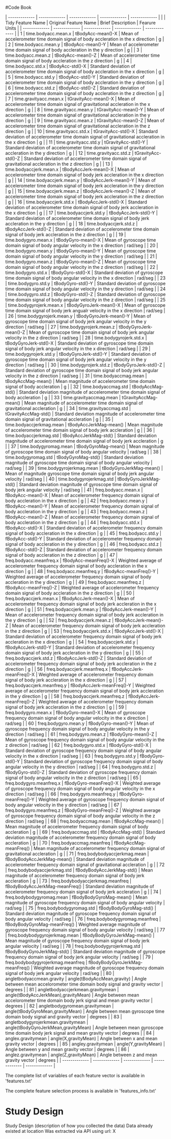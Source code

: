 #Code Book

|	 ------------- 	|	 ------------- 	|	 ------------- 	|	 ------------- 	|	 ------------- 	| 
|		|	Tidy Feature Name	|	Original Feature Name	|	Brief Description	|	Fearure Units	|
|	 ------------- 	|	 ------------- 	|	 ------------- 	|	 ------------- 	|	 ------------- 	|
|	1	|	time.bodyacc.mean.x	|	tBodyAcc-mean()-X	|	Mean of accelerometer time domain signal of body accleration in the x direction	|	g	|
|	2	|	time.bodyacc.mean.y	|	tBodyAcc-mean()-Y	|	Mean of accelerometer time domain signal of body accleration in the y direction	|	g	|
|	3	|	time.bodyacc.mean.z	|	tBodyAcc-mean()-Z	|	Mean of accelerometer time domain signal of body accleration in the z direction	|	g	|
|	4	|	time.bodyacc.std.x	|	tBodyAcc-std()-X	|	Standard deviation of accelerometer time domain signal of body accleration in the x direction	|	g	|
|	5	|	time.bodyacc.std.y	|	tBodyAcc-std()-Y	|	Standard deviation of accelerometer time domain signal of body accleration in the y direction	|	g	|
|	6	|	time.bodyacc.std.z	|	tBodyAcc-std()-Z	|	Standard deviation of accelerometer time domain signal of body accleration in the z direction	|	g	|
|	7	|	time.gravityacc.mean.x	|	tGravityAcc-mean()-X	|	Mean of accelerometer time domain signal of gravitational accleration in the x direction	|	g	|
|	8	|	time.gravityacc.mean.y	|	tGravityAcc-mean()-Y	|	Mean of accelerometer time domain signal of gravitational accleration in the y direction	|	g	|
|	9	|	time.gravityacc.mean.z	|	tGravityAcc-mean()-Z	|	Mean of accelerometer time domain signal of gravitational accleration in the z direction	|	g	|
|	10	|	time.gravityacc.std.x	|	tGravityAcc-std()-X	|	Standard deviation of accelerometer time domain signal of gravitational accleration in the x direction	|	g	|
|	11	|	time.gravityacc.std.y	|	tGravityAcc-std()-Y	|	Standard deviation of accelerometer time domain signal of gravitational accleration in the y direction	|	g	|
|	12	|	time.gravityacc.std.z	|	tGravityAcc-std()-Z	|	Standard deviation of accelerometer time domain signal of gravitational accleration in the z direction	|	g	|
|	13	|	time.bodyaccjerk.mean.x	|	tBodyAccJerk-mean()-X	|	Mean of accelerometer time domain signal of body jerk accleration in the x direction	|	g	|
|	14	|	time.bodyaccjerk.mean.y	|	tBodyAccJerk-mean()-Y	|	Mean of accelerometer time domain signal of body jerk accleration in the y direction	|	g	|
|	15	|	time.bodyaccjerk.mean.z	|	tBodyAccJerk-mean()-Z	|	Mean of accelerometer time domain signal of body jerk accleration in the z direction	|	g	|
|	16	|	time.bodyaccjerk.std.x	|	tBodyAccJerk-std()-X	|	Standard deviation of accelerometer time domain signal of body jerk accleration in the x direction	|	g	|
|	17	|	time.bodyaccjerk.std.y	|	tBodyAccJerk-std()-Y	|	Standard deviation of accelerometer time domain signal of body jerk accleration in the y direction	|	g	|
|	18	|	time.bodyaccjerk.std.z	|	tBodyAccJerk-std()-Z	|	Standard deviation of accelerometer time domain signal of body jerk accleration in the z direction	|	g	|
|	19	|	time.bodygyro.mean.x	|	tBodyGyro-mean()-X	|	Mean of gyroscope time domain signal of body angular velocity in the x direction	|	rad/seg	|
|	20	|	time.bodygyro.mean.y	|	tBodyGyro-mean()-Y	|	Mean of gyroscope time domain signal of body angular velocity in the y direction	|	rad/seg	|
|	21	|	time.bodygyro.mean.z	|	tBodyGyro-mean()-Z	|	Mean of gyroscope time domain signal of body angular velocity in the z direction	|	rad/seg	|
|	22	|	time.bodygyro.std.x	|	tBodyGyro-std()-X	|	Standard deviation of gyroscope time domain signal of body angular velocity in the x direction	|	rad/seg	|
|	23	|	time.bodygyro.std.y	|	tBodyGyro-std()-Y	|	Standard deviation of gyroscope time domain signal of body angular velocity in the y direction	|	rad/seg	|
|	24	|	time.bodygyro.std.z	|	tBodyGyro-std()-Z	|	Standard deviation of gyroscope time domain signal of body angular velocity in the z direction	|	rad/seg	|
|	25	|	time.bodygyrojerk.mean.x	|	tBodyGyroJerk-mean()-X	|	Mean of gyroscope time domain signal of body jerk angualr velocity in the x direction	|	rad/seg	|
|	26	|	time.bodygyrojerk.mean.y	|	tBodyGyroJerk-mean()-Y	|	Mean of gyroscope time domain signal of body jerk angular velocity in the y direction	|	rad/seg	|
|	27	|	time.bodygyrojerk.mean.z	|	tBodyGyroJerk-mean()-Z	|	Mean of gyroscope time domain signal of body jerk angular velocity in the z direction	|	rad/seg	|
|	28	|	time.bodygyrojerk.std.x	|	tBodyGyroJerk-std()-X	|	Standard deviation of gyroscope time domain signal of body jerk angular velocity in the x direction	|	rad/seg	|
|	29	|	time.bodygyrojerk.std.y	|	tBodyGyroJerk-std()-Y	|	Standard deviation of gyroscope time domain signal of body jerk angular velocity in the y direction	|	rad/seg	|
|	30	|	time.bodygyrojerk.std.z	|	tBodyGyroJerk-std()-Z	|	Standard deviation of gyroscope time domain signal of body jerk angular velocity in the z direction	|	rad/seg	|
|	31	|	time.bodyaccmag.mean	|	tBodyAccMag-mean()	|	Mean magnitude of accelerometer time domain signal of body accleration	|	g	|
|	32	|	time.bodyaccmag.std	|	tBodyAccMag-std()	|	Standard deviation magnitude of accelerometer time domain signal of body accleration	|	g	|
|	33	|	time.gravityaccmag.mean	|	tGravityAccMag-mean()	|	Mean magnitude of accelerometer time domain signal of gravitational accleration	|	g	|
|	34	|	time.gravityaccmag.std	|	tGravityAccMag-std()	|	Standard deviation magnitude of accelerometer time domain signal of gravitational accleration	|	g	|
|	35	|	time.bodyaccjerkmag.mean	|	tBodyAccJerkMag-mean()	|	Mean magnitude of accelerometer time domain signal of body jerk accleration	|	g	|
|	36	|	time.bodyaccjerkmag.std	|	tBodyAccJerkMag-std()	|	Standard deviation magnitude of accelerometer time domain signal of body jerk accleration	|	g	|
|	37	|	time.bodygyromag.mean	|	tBodyGyroMag-mean()	|	Mean magnitude of gyroscope time domain signal of body angular velocity	|	rad/seg	|
|	38	|	time.bodygyromag.std	|	tBodyGyroMag-std()	|	Standard deviation magnitude of gyroscope time domain signal of body angular velocity	|	rad/seg	|
|	39	|	time.bodygyrojerkmag.mean	|	tBodyGyroJerkMag-mean()	|	Mean of magnitude gyroscope time domain signal of body jerk angular velocity	|	rad/seg	|
|	40	|	time.bodygyrojerkmag.std	|	tBodyGyroJerkMag-std()	|	Standard deviation magnitude of gyroscope time domain signal of body jerk angular velocity	|	rad/seg	|
|	41	|	freq.bodyacc.mean.x	|	fBodyAcc-mean()-X	|	Mean of accelerometer frequency domain signal of body accleration in the x direction	|	g	|
|	42	|	freq.bodyacc.mean.y	|	fBodyAcc-mean()-Y	|	Mean of accelerometer frequency domain signal of body accleration in the y direction	|	g	|
|	43	|	freq.bodyacc.mean.z	|	fBodyAcc-mean()-Z	|	Mean of accelerometer frequency domain signal of body accleration in the z direction	|	g	|
|	44	|	freq.bodyacc.std.x	|	fBodyAcc-std()-X	|	Standard deviation of accelerometer frequency domain signal of body accleration in the x direction	|	g	|
|	45	|	freq.bodyacc.std.y	|	fBodyAcc-std()-Y	|	Standard deviation of accelerometer frequency domain signal of body accleration in the y direction	|	g	|
|	46	|	freq.bodyacc.std.z	|	fBodyAcc-std()-Z	|	Standard deviation of accelerometer frequency domain signal of body accleration in the z direction	|	g	|
|	47	|	freq.bodyacc.meanfreq.x	|	fBodyAcc-meanFreq()-X	|	Weighted average of accelerometer frequency domain signal of body accleration in the x direction	|	g	|
|	48	|	freq.bodyacc.meanfreq.y	|	fBodyAcc-meanFreq()-Y	|	Weighted average of accelerometer frequency domain signal of body accleration in the y direction	|	g	|
|	49	|	freq.bodyacc.meanfreq.z	|	fBodyAcc-meanFreq()-Z	|	Weighted average of accelerometer frequency domain signal of body accleration in the z direction	|	g	|
|	50	|	freq.bodyaccjerk.mean.x	|	fBodyAccJerk-mean()-X	|	Mean of accelerometer frequency domain signal of body jerk accleration in the x direction	|	g	|
|	51	|	freq.bodyaccjerk.mean.y	|	fBodyAccJerk-mean()-Y	|	Mean of accelerometer frequency domain signal of body jerk accleration in the y direction	|	g	|
|	52	|	freq.bodyaccjerk.mean.z	|	fBodyAccJerk-mean()-Z	|	Mean of accelerometer frequency domain signal of body jerk accleration in the z direction	|	g	|
|	53	|	freq.bodyaccjerk.std.x	|	fBodyAccJerk-std()-X	|	Standard deviation of accelerometer frequency domain signal of body jerk accleration in the x direction	|	g	|
|	54	|	freq.bodyaccjerk.std.y	|	fBodyAccJerk-std()-Y	|	Standard deviation of accelerometer frequency domain signal of body jerk accleration in the y direction	|	g	|
|	55	|	freq.bodyaccjerk.std.z	|	fBodyAccJerk-std()-Z	|	Standard deviation of accelerometer frequency domain signal of body jerk accleration in the z direction	|	g	|
|	56	|	freq.bodyaccjerk.meanfreq.x	|	fBodyAccJerk-meanFreq()-X	|	Weighted average of accelerometer frequency domain signal of body jerk accleration in the x direction	|	g	|
|	57	|	freq.bodyaccjerk.meanfreq.y	|	fBodyAccJerk-meanFreq()-Y	|	Weighted average of accelerometer frequency domain signal of body jerk accleration in the y direction	|	g	|
|	58	|	freq.bodyaccjerk.meanfreq.z	|	fBodyAccJerk-meanFreq()-Z	|	Weighted average of accelerometer frequency domain signal of body jerk accleration in the z direction	|	g	|
|	59	|	freq.bodygyro.mean.x	|	fBodyGyro-mean()-X	|	Mean of gyroscope frequency domain signal of body angular velocity in the x direction	|	rad/seg	|
|	60	|	freq.bodygyro.mean.y	|	fBodyGyro-mean()-Y	|	Mean of gyroscope frequency domain signal of body angular velocity in the y direction	|	rad/seg	|
|	61	|	freq.bodygyro.mean.z	|	fBodyGyro-mean()-Z	|	Mean of gyroscope frequency domain signal of body angular velocity in the z direction	|	rad/seg	|
|	62	|	freq.bodygyro.std.x	|	fBodyGyro-std()-X	|	Standard deviation of gyroscope frequency domain signal of body angular velocity in the x direction	|	rad/seg	|
|	63	|	freq.bodygyro.std.y	|	fBodyGyro-std()-Y	|	Standard deviation of gyroscope frequency domain signal of body angular velocity in the y direction	|	rad/seg	|
|	64	|	freq.bodygyro.std.z	|	fBodyGyro-std()-Z	|	Standard deviation of gyroscope frequency domain signal of body angular velocity in the z direction	|	rad/seg	|
|	65	|	freq.bodygyro.meanfreq.x	|	fBodyGyro-meanFreq()-X	|	Weighted average of gyroscope frequency domain signal of body angular velocity in the x direction	|	rad/seg	|
|	66	|	freq.bodygyro.meanfreq.y	|	fBodyGyro-meanFreq()-Y	|	Weighted average of gyroscope frequency domain signal of body angular velocity in the y direction	|	rad/seg	|
|	67	|	freq.bodygyro.meanfreq.z	|	fBodyGyro-meanFreq()-Z	|	Weighted average of gyroscope frequency domain signal of body angular velocity in the z direction	|	rad/seg	|
|	68	|	freq.bodyaccmag.mean	|	fBodyAccMag-mean()	|	Mean magnitude of accelerometer frequency domain signal of body accleration	|	g	|
|	69	|	freq.bodyaccmag.std	|	fBodyAccMag-std()	|	Standard deviation magnitude of accelerometer frequency domain signal of body accleration	|	g	|
|	70	|	freq.bodyaccmag.meanfreq	|	fBodyAccMag-meanFreq()	|	Mean magnitude of accelerometer frequency domain signal of gravitational accleration	|	g	|
|	71	|	freq.bodybodyaccjerkmag.mean	|	fBodyBodyAccJerkMag-mean()	|	Standard deviation magnitude of accelerometer frequency domain signal of gravitational accleration	|	g	|
|	72	|	freq.bodybodyaccjerkmag.std	|	fBodyBodyAccJerkMag-std()	|	Mean magnitude of accelerometer frequency domain signal of body jerk accleration	|	g	|
|	73	|	freq.bodybodyaccjerkmag.meanfreq	|	fBodyBodyAccJerkMag-meanFreq()	|	Standard deviation magnitude of accelerometer frequency domain signal of body jerk accleration	|	g	|
|	74	|	freq.bodybodygyromag.mean	|	fBodyBodyGyroMag-mean()	|	Mean magnitude of gyroscope frequency domain signal of body angular velocity	|	rad/seg	|
|	75	|	freq.bodybodygyromag.std	|	fBodyBodyGyroMag-std()	|	Standard deviation magnitude of gyroscope frequency domain signal of body angular velocity	|	rad/seg	|
|	76	|	freq.bodybodygyromag.meanfreq	|	fBodyBodyGyroMag-meanFreq()	|	Weighted average magnitude of gyroscope frequency domain signal of body angular velocity	|	rad/seg	|
|	77	|	freq.bodybodygyrojerkmag.mean	|	fBodyBodyGyroJerkMag-mean()	|	Mean magnitude of gyroscope frequency domain signal of body jerk angular velocity	|	rad/seg	|
|	78	|	freq.bodybodygyrojerkmag.std	|	fBodyBodyGyroJerkMag-std()	|	Standard deviation magnitude of gyroscope frequency domain signal of body jerk angular velocity	|	rad/seg	|
|	79	|	freq.bodybodygyrojerkmag.meanfreq	|	fBodyBodyGyroJerkMag-meanFreq()	|	Weighted average magnitude of gyroscope frequency domain signal of body jerk angular velocity	|	rad/seg	|
|	80	|	angletbodyaccmean.gravity	|	angle(tBodyAccMean,gravity)	|	Angle between mean accelorometer time domain body signal and gravity vector	|	degrees	|
|	81	|	angletbodyaccjerkmean.gravitymean	|	angle(tBodyAccJerkMean),gravityMean)	|	Angle between mean accelorometer time domain body jerk signal and mean gravity vector	|	degrees	|
|	82	|	angletbodygyromean.gravitymean	|	angle(tBodyGyroMean,gravityMean)	|	Angle between mean gyroscope time domain body signal and gravity vector	|	degrees	|
|	83	|	angletbodygyrojerkmean.gravitymean	|	angle(tBodyGyroJerkMean,gravityMean)	|	Angle between mean gyroscope time domain body jerk signal and mean gravity vector	|	degrees	|
|	84	|	anglex.gravitymean	|	angle(X,gravityMean)	|	Angle between x and mean gravity vector	|	degrees	|
|	85	|	angley.gravitymean	|	angle(Y,gravityMean)	|	Angle between y and mean gravity vector	|	degrees	|
|	86	|	anglez.gravitymean	|	angle(Z,gravityMean)	|	Angle between z and mean gravity vector	|	degrees	|
|	 ------------- 	|	 ------------- 	|	 ------------- 	|	 ------------- 	|	 ------------- 	|



The complete list of variables of each feature vector is available in 'features.txt'

The complete feature selection process is available in 'features_info.txt'

# Study Design
Study Design (description of how you collected the data)
Data already existed at location
Was extracted via API using url: X